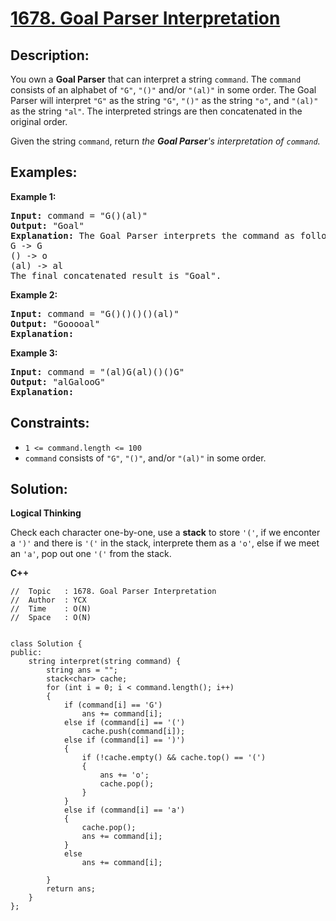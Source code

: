 # [1678. Goal Parser Interpretation](https://leetcode.com/problems/goal-parser-interpretation/)


## Description:

<p>You own a <strong>Goal Parser</strong> that can interpret a string <code>command</code>. The <code>command</code> consists of an alphabet of <code>"G"</code>, <code>"()"</code> and/or <code>"(al)"</code> in some order. The Goal Parser will interpret <code>"G"</code> as the string <code>"G"</code>, <code>"()"</code> as the string <code>"o"</code>, and <code>"(al)"</code> as the string <code>"al"</code>. The interpreted strings are then concatenated in the original order.</p>

<p>Given the string <code>command</code>, return <em>the <strong>Goal Parser</strong>'s interpretation of <code>command</code>.</em></p>


## Examples:

<strong>Example 1:</strong>
<pre>
<strong>Input:</strong> command = "G()(al)"
<strong>Output:</strong> "Goal"
<strong>Explanation:</strong> The Goal Parser interprets the command as follows:
G -> G
() -> o
(al) -> al
The final concatenated result is "Goal".
</pre>

<strong>Example 2:</strong>
<pre>
<strong>Input:</strong> command = "G()()()()(al)"
<strong>Output:</strong> "Gooooal"
<strong>Explanation:</strong> 
</pre>

<strong>Example 3:</strong>
<pre>
<strong>Input:</strong> command = "(al)G(al)()()G"
<strong>Output:</strong> "alGalooG"
<strong>Explanation:</strong> 
</pre>


## Constraints:

<ul>
    <li><code>1 &lt;= command.length &lt;= 100</code></li>
    <li><code>command</code> consists of <code>"G"</code>, <code>"()"</code>, and/or <code>"(al)"</code> in some order.</li>
</ul>


## Solution:

<strong>Logical Thinking</strong>
<p>Check each character one-by-one, use a <strong>stack</strong> to store <code>'('</code>, if we enconter a <code>')'</code> and there is <code>'('</code> in the stack, interprete them as a <code>'o'</code>, else if we meet an <code>'a'</code>, pop out one <code>'('</code> from the stack.</p>


<strong>C++</strong>

```
//  Topic   : 1678. Goal Parser Interpretation
//  Author  : YCX
//  Time    : O(N)
//  Space   : O(N)


class Solution {
public:
    string interpret(string command) {
        string ans = "";
        stack<char> cache;
        for (int i = 0; i < command.length(); i++)
        {
            if (command[i] == 'G')
                ans += command[i];
            else if (command[i] == '(')
                cache.push(command[i]);
            else if (command[i] == ')')
            {
                if (!cache.empty() && cache.top() == '(')
                {
                    ans += 'o';
                    cache.pop();
                }
            }
            else if (command[i] == 'a')
            {
                cache.pop();
                ans += command[i];
            }
            else
                ans += command[i];
            
        }
        return ans;
    }
};
```